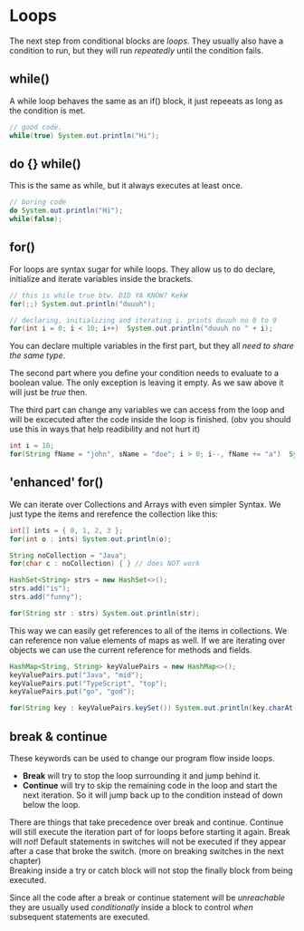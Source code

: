 # Loops

The next step from conditional blocks are *loops*. They usually also have a condition to run, but they will run *repeatedly* until the condition fails.

## while()

A while loop behaves the same as an if() block, it just repeeats as long as the condition is met.

```java
// good code.
while(true) System.out.println("Hi");

```

## do {} while()

This is the same as while, but it always executes at least once.

```java
// boring code
do System.out.println("Hi");
while(false);

```

## for()

For loops are syntax sugar for while loops. They allow us to do declare, initialize and iterate variables inside the brackets.

```java
// this is while true btw. DID YA KNOW? KekW
for(;;) System.out.println("duuuh");
```

```java
// declaring, initializing and iterating i. prints duuuh no 0 to 9
for(int i = 0; i < 10; i++)  System.out.println("duuuh no " + i);

```

You can declare multiple variables in the first part, but they all *need to share the same type*.  

The second part where you define your condition needs to evaluate to a boolean value. The only exception is leaving it empty. As we saw above it will just be *true* then.  

The third part can change any variables we can access from the loop and will be excecuted after the code inside the loop is finished. (obv you should use this in ways that help readibility and not hurt it)

```java
int i = 10;
for(String fName = "john", sName = "doe"; i > 0; i--, fName += "a")  System.out.println(i + " " + fName);
```

## 'enhanced' for()

We can iterate over Collections and Arrays with even simpler Syntax. We just type the items and rerefence the collection like this:

```java 
int[] ints = { 0, 1, 2, 3 };
for(int o : ints) System.out.println(o);

String noCollection = "Java";
for(char c : noCollection) { } // does NOT work

HashSet<String> strs = new HashSet<>();
strs.add("is");
strs.add("funny");

for(String str : strs) System.out.println(str);
```

This way we can easily get references to all of the items in collections. We can reference non value elements of maps as well. If we are iterating over objects we can use the current reference for methods and fields.

```java 
HashMap<String, String> keyValuePairs = new HashMap<>();
keyValuePairs.put("Java", "mid");
keyValuePairs.put("TypeScript", "top");
keyValuePairs.put("go", "god");

for(String key : keyValuePairs.keySet()) System.out.println(key.charAt(0));
```


## break & continue

These keywords can be used to change our program flow inside loops.  

- **Break** will try to stop the loop surrounding it and jump behind it.  
- **Continue** will try to skip the remaining code in the loop and start the next iteration. So it will jump back up to the condition instead of down below the loop.  

There are things that take precedence over break and continue. Continue will still execute the iteration part of for loops before starting it again. Break will *not*!
Default statements in switches will not be executed if they appear after a case that broke the switch. (more on breaking switches in the next chapter)  
Breaking inside a try or catch block will not stop the finally block from being executed.

Since all the code after a break or continue statement will be *unreachable* they are usually used *conditionally* inside a block to control *when* subsequent statements are executed.